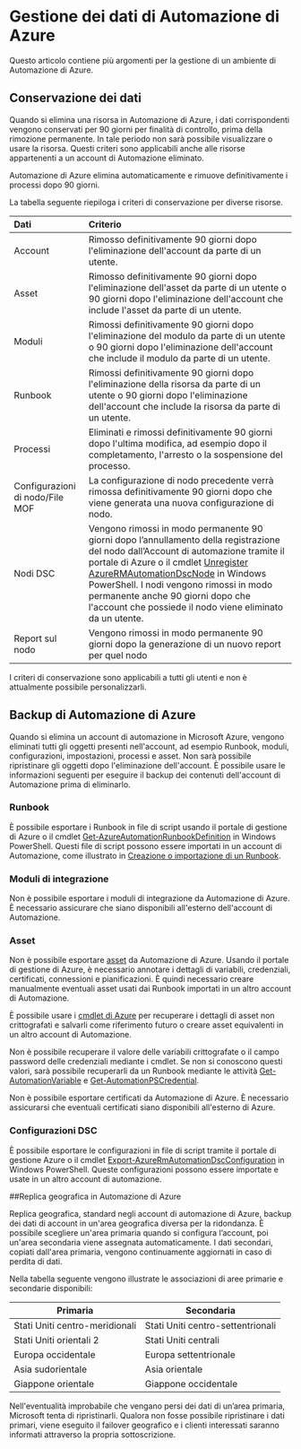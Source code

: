 <properties 
   pageTitle="Gestione dei dati di Automazione di Azure | Microsoft Azure"
   description="Questo articolo contiene più argomenti per la gestione di un ambiente di Automazione di Azure. Include attualmente conservazione dei dati e backup del ripristino di emergenza di Automazione di Azure in Automazione di Azure."
   services="automation"
   documentationCenter=""
   authors="bwren"
   manager="stevenka"
   editor="tysonn" />
<tags 
   ms.service="automation"
   ms.devlang="na"
   ms.topic="article"
   ms.tgt_pltfrm="na"
   ms.workload="infrastructure-services"
   ms.date="11/02/2015"
   ms.author="bwren;sngun" />

# Gestione dei dati di Automazione di Azure

Questo articolo contiene più argomenti per la gestione di un ambiente di Automazione di Azure.

## Conservazione dei dati

Quando si elimina una risorsa in Automazione di Azure, i dati corrispondenti vengono conservati per 90 giorni per finalità di controllo, prima della rimozione permanente. In tale periodo non sarà possibile visualizzare o usare la risorsa. Questi criteri sono applicabili anche alle risorse appartenenti a un account di Automazione eliminato.

Automazione di Azure elimina automaticamente e rimuove definitivamente i processi dopo 90 giorni.

La tabella seguente riepiloga i criteri di conservazione per diverse risorse.

|Dati|Criterio|
|:---|:---|
|Account|Rimosso definitivamente 90 giorni dopo l'eliminazione dell'account da parte di un utente.|
|Asset|Rimosso definitivamente 90 giorni dopo l'eliminazione dell'asset da parte di un utente o 90 giorni dopo l'eliminazione dell'account che include l'asset da parte di un utente.|
|Moduli|Rimossi definitivamente 90 giorni dopo l'eliminazione del modulo da parte di un utente o 90 giorni dopo l'eliminazione dell'account che include il modulo da parte di un utente.|
|Runbook|Rimossi definitivamente 90 giorni dopo l'eliminazione della risorsa da parte di un utente o 90 giorni dopo l'eliminazione dell'account che include la risorsa da parte di un utente.|
|Processi|Eliminati e rimossi definitivamente 90 giorni dopo l'ultima modifica, ad esempio dopo il completamento, l'arresto o la sospensione del processo.|
|Configurazioni di nodo/File MOF| La configurazione di nodo precedente verrà rimossa definitivamente 90 giorni dopo che viene generata una nuova configurazione di nodo.|
|Nodi DSC| Vengono rimossi in modo permanente 90 giorni dopo l’annullamento della registrazione del nodo dall’Account di automazione tramite il portale di Azure o il cmdlet [Unregister AzureRMAutomationDscNode](https://msdn.microsoft.com/library/mt603500.aspx) in Windows PowerShell. I nodi vengono rimossi in modo permanente anche 90 giorni dopo che l'account che possiede il nodo viene eliminato da un utente. |
|Report sul nodo| Vengono rimossi in modo permanente 90 giorni dopo la generazione di un nuovo report per quel nodo|

I criteri di conservazione sono applicabili a tutti gli utenti e non è attualmente possibile personalizzarli.

## Backup di Automazione di Azure

Quando si elimina un account di automazione in Microsoft Azure, vengono eliminati tutti gli oggetti presenti nell'account, ad esempio Runbook, moduli, configurazioni, impostazioni, processi e asset. Non sarà possibile ripristinare gli oggetti dopo l'eliminazione dell'account. È possibile usare le informazioni seguenti per eseguire il backup dei contenuti dell'account di Automazione prima di eliminarlo.

### Runbook

È possibile esportare i Runbook in file di script usando il portale di gestione di Azure o il cmdlet [Get-AzureAutomationRunbookDefinition](https://msdn.microsoft.com/library/dn690269.aspx) in Windows PowerShell. Questi file di script possono essere importati in un account di Automazione, come illustrato in [Creazione o importazione di un Runbook](https://msdn.microsoft.com/library/dn643637.aspx).


### Moduli di integrazione

Non è possibile esportare i moduli di integrazione da Automazione di Azure. È necessario assicurare che siano disponibili all'esterno dell'account di Automazione.

### Asset

Non è possibile esportare [asset](https://msdn.microsoft.com/library/dn939988.aspx) da Automazione di Azure. Usando il portale di gestione di Azure, è necessario annotare i dettagli di variabili, credenziali, certificati, connessioni e pianificazioni. È quindi necessario creare manualmente eventuali asset usati dai Runbook importati in un altro account di Automazione.

È possibile usare i [cmdlet di Azure](https://msdn.microsoft.com/library/dn690262.aspx) per recuperare i dettagli di asset non crittografati e salvarli come riferimento futuro o creare asset equivalenti in un altro account di Automazione.

Non è possibile recuperare il valore delle variabili crittografate o il campo password delle credenziali mediante i cmdlet. Se non si conoscono questi valori, sarà possibile recuperarli da un Runbook mediante le attività [Get-AutomationVariable](https://msdn.microsoft.com/library/dn940012.aspx) e [Get-AutomationPSCredential](https://msdn.microsoft.com/library/dn940015.aspx).

Non è possibile esportare certificati da Automazione di Azure. È necessario assicurarsi che eventuali certificati siano disponibili all'esterno di Azure.

### Configurazioni DSC

È possibile esportare le configurazioni in file di script tramite il portale di gestione Azure o il cmdlet [Export-AzureRmAutomationDscConfiguration](https://msdn.microsoft.com/library/mt603485.aspx) in Windows PowerShell. Queste configurazioni possono essere importate e usate in un altro account di automazione.


##Replica geografica in Automazione di Azure

Replica geografica, standard negli account di automazione di Azure, backup dei dati di account in un'area geografica diversa per la ridondanza. È possibile scegliere un'area primaria quando si configura l’account, poi un'area secondaria viene assegnata automaticamente. I dati secondari, copiati dall'area primaria, vengono continuamente aggiornati in caso di perdita di dati.

Nella tabella seguente vengono illustrate le associazioni di aree primarie e secondarie disponibili:

|Primaria |Secondaria
| ---------------   |----------------
|Stati Uniti centro-meridionali |Stati Uniti centro-settentrionali
|Stati Uniti orientali 2 |Stati Uniti centrali
|Europa occidentale |Europa settentrionale
|Asia sudorientale |Asia orientale
|Giappone orientale |Giappone occidentale

Nell'eventualità improbabile che vengano persi dei dati di un’area primaria, Microsoft tenta di ripristinarli. Qualora non fosse possibile ripristinare i dati primari, viene eseguito il failover geografico e i clienti interessati saranno informati attraverso la propria sottoscrizione.

<!---HONumber=Nov15_HO3-->